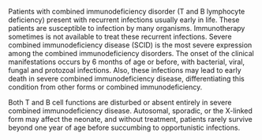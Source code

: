 Patients with combined immunodeficiency disorder (T and B lymphocyte deficiency) present with recurrent infections usually early in life. These patients are susceptible to infection by many organisms. Immunotherapy sometimes is not available to treat these recurrent infections. Severe combined immunodeficiency disease (SCID) is the most severe expression among the combined immunodeficiency disorders. The onset of the clinical manifestations occurs by 6 months of age or before, with bacterial, viral, fungal and protozoal infections. Also, these infections may lead to early death in severe combined immunodeficiency disease, differentiating this condition from other forms or combined immunodeficiency.

Both T and B cell functions are disturbed or absent entirely in severe combined immunodeficiency disease. Autosomal, sporadic, or the X-linked form may affect the neonate, and without treatment, patients rarely survive beyond one year of age before succumbing to opportunistic infections.